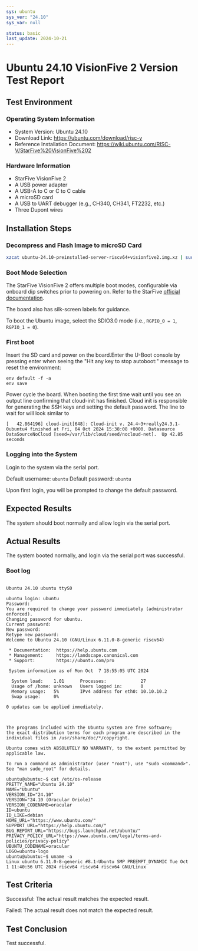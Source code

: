 ```yaml
---
sys: ubuntu
sys_ver: "24.10"
sys_var: null

status: basic
last_update: 2024-10-21
---
```


# Ubuntu 24.10 VisionFive 2 Version Test Report

## Test Environment

### Operating System Information

- System Version: Ubuntu 24.10
- Download Link: https://ubuntu.com/download/risc-v
- Reference Installation Document: https://wiki.ubuntu.com/RISC-V/StarFive%20VisionFive%202

### Hardware Information

- StarFive VisionFive 2
- A USB power adapter
- A USB-A to C or C to C cable
- A microSD card
- A USB to UART debugger (e.g., CH340, CH341, FT2232, etc.)
- Three Dupont wires

## Installation Steps

### Decompress and Flash Image to microSD Card

```bash
xzcat ubuntu-24.10-preinstalled-server-riscv64+visionfive2.img.xz | sudo dd bs=1M conv=fsync of=/dev/<your-device>
```

### Boot Mode Selection

The StarFive VisionFive 2 offers multiple boot modes, configurable via onboard dip switches prior to powering on. Refer to the StarFive [official documentation](https://doc.rvspace.org/VisionFive2/Quick_Start_Guide/VisionFive2_SDK_QSG/boot_mode_settings.html).

The board also has silk-screen labels for guidance.

To boot the Ubuntu image, select the SDIO3.0 mode (i.e., `RGPIO_0 = 1`, `RGPIO_1 = 0`).

### First boot

Insert the SD card and power on the board.Enter the U-Boot console by pressing enter when seeing the "Hit any key to stop autoboot:" message to reset the environment:

```
env default -f -a
env save
```

Power cycle the board. When booting the first time wait until you see an output line confirming that cloud-init has finished. Cloud init is responsible for generating the SSH keys and setting the default password. The line to wait for will look similar to
``` log
[   42.864196] cloud-init[648]: Cloud-init v. 24.4~3+really24.3.1-0ubuntu4 finished at Fri, 04 Oct 2024 15:38:08 +0000. Datasource DataSourceNoCloud [seed=/var/lib/cloud/seed/nocloud-net].  Up 42.85 seconds
```

### Logging into the System

Login to the system via the serial port.

Default username: `ubuntu`
Default password: `ubuntu`

Upon first login, you will be prompted to change the default password.

## Expected Results

The system should boot normally and allow login via the serial port.

## Actual Results

The system booted normally, and login via the serial port was successful.

### Boot log 

```log

Ubuntu 24.10 ubuntu ttyS0

ubuntu login: ubuntu
Password: 
You are required to change your password immediately (administrator enforced).
Changing password for ubuntu.
Current password: 
New password: 
Retype new password: 
Welcome to Ubuntu 24.10 (GNU/Linux 6.11.0-8-generic riscv64)

 * Documentation:  https://help.ubuntu.com
 * Management:     https://landscape.canonical.com
 * Support:        https://ubuntu.com/pro

 System information as of Mon Oct  7 18:55:05 UTC 2024

  System load:    1.01      Processes:             27
  Usage of /home: unknown   Users logged in:       0
  Memory usage:   5%        IPv4 address for eth0: 10.10.10.2
  Swap usage:     0%

0 updates can be applied immediately.



The programs included with the Ubuntu system are free software;
the exact distribution terms for each program are described in the
individual files in /usr/share/doc/*/copyright.

Ubuntu comes with ABSOLUTELY NO WARRANTY, to the extent permitted by
applicable law.

To run a command as administrator (user "root"), use "sudo <command>".
See "man sudo_root" for details.

ubuntu@ubuntu:~$ cat /etc/os-release 
PRETTY_NAME="Ubuntu 24.10"
NAME="Ubuntu"
VERSION_ID="24.10"
VERSION="24.10 (Oracular Oriole)"
VERSION_CODENAME=oracular
ID=ubuntu
ID_LIKE=debian
HOME_URL="https://www.ubuntu.com/"
SUPPORT_URL="https://help.ubuntu.com/"
BUG_REPORT_URL="https://bugs.launchpad.net/ubuntu/"
PRIVACY_POLICY_URL="https://www.ubuntu.com/legal/terms-and-policies/privacy-policy"
UBUNTU_CODENAME=oracular
LOGO=ubuntu-logo
ubuntu@ubuntu:~$ uname -a
Linux ubuntu 6.11.0-8-generic #8.1-Ubuntu SMP PREEMPT_DYNAMIC Tue Oct  1 11:40:56 UTC 2024 riscv64 riscv64 riscv64 GNU/Linux

```

## Test Criteria

Successful: The actual result matches the expected result.

Failed: The actual result does not match the expected result.

## Test Conclusion

Test successful.

